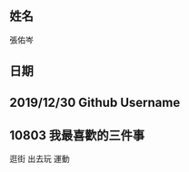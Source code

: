 姓名
----
張佑岑

日期
----
2019/12/30
Github Username
---------------

10803
我最喜歡的三件事
---------------
逛街 出去玩 運動